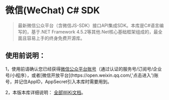 微信(WeChat) C# SDK
=====
>最新微信公众平台（含微信JS-SDK）接口API集成SDK。本库是C#语言编写的，基于.NET Framework 4.5.2等其他.Net核心基础框架组成的，最全面且容易上手的终身免费开源库。

使用前说明：
-----

1，使用前请确认您已经获得[微信公众平台账号](https://mp.weixin.qq.com/,'点击进入')（通过认证的服务号/订阅号/企业号/小程序），或者[微信开放平台](https://open.weixin.qq.com/,'点击进入')账号，并记住AppID，AppSecret引入本库时需要用到。

2，本版本库详细说明： [全部WiKi文档](../../wiki/,'点击阅读')。
